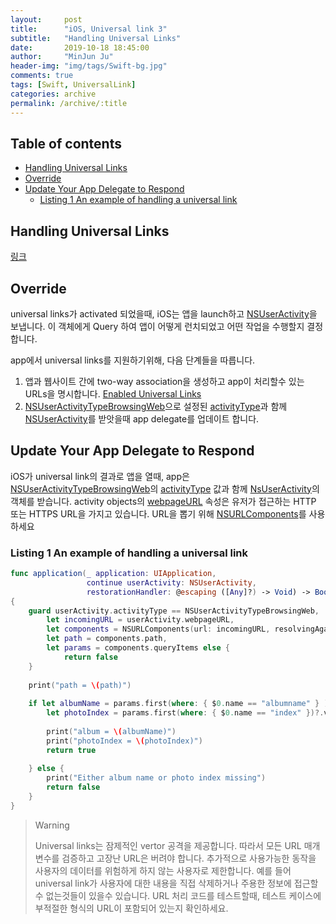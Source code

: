 ```yaml
---
layout:     post
title:      "iOS, Universal link 3"
subtitle:   "Handling Universal Links"
date:       2019-10-18 18:45:00
author:     "MinJun Ju"
header-img: "img/tags/Swift-bg.jpg"
comments: true 
tags: [Swift, UniversalLink]
categories: archive
permalink: /archive/:title
--- 
```


## Table of contents 

  - [<U>Handling Universal Links</U>](#section-id-1)
  - [<U>Override</U>](#section-id-5)
  - [<U>Update Your App Delegate to Respond</U>](#section-id-13)
    - [<U>Listing 1 An example of handling a universal link</U>](#section-id-17)
  


<div id='section-id-1'/>

## Handling Universal Links

[링크](https://developer.apple.com/documentation/uikit/inter-process_communication/allowing_apps_and_websites_to_link_to_your_content/handling_universal_links)

<div id='section-id-5'/>

## Override 
universal links가 activated 되었을때, iOS는 앱을 launch하고 [NSUserActivity](https://developer.apple.com/documentation/foundation/nsuseractivity)을 보냅니다. 이 객체에게 Query 하여 앱이 어떻게 런치되었고 어떤 작업을 수행할지 결정합니다. 

app에서 universal links를 지원하기위해, 다음 단계들을 따릅니다. 

1. 앱과 웹사이트 간에 two-way association을 생성하고 app이 처리할수 있는 URLs을 명시합니다. [Enabled Universal Links](https://developer.apple.com/documentation/uikit/inter-process_communication/allowing_apps_and_websites_to_link_to_your_content/enabling_universal_links)
2. [NSUserActivityTypeBrowsingWeb](https://developer.apple.com/documentation/foundation/nsuseractivitytypebrowsingweb)으로 설정된 [activityType](https://developer.apple.com/documentation/foundation/nsuseractivity/1409611-activitytype)과 함께 [NSUserActivity](https://developer.apple.com/documentation/foundation/nsuseractivity)를 받앗을때 app delegate를 업데이트 합니다. 

<div id='section-id-13'/>

## Update Your App Delegate to Respond 

iOS가 universal link의 결과로 앱을 열때, app은 [NSUserActivityTypeBrowsingWeb](https://developer.apple.com/documentation/foundation/nsuseractivitytypebrowsingweb)의 [activityType](https://developer.apple.com/documentation/foundation/nsuseractivity/1409611-activitytype) 값과 함께 [NsUserActivity](https://developer.apple.com/documentation/foundation/nsuseractivity)의 객체를 받습니다. activity objects의 [webpageURL](https://developer.apple.com/documentation/foundation/nsuseractivity/1418086-webpageurl) 속성은 유저가 접근하는 HTTP 또는 HTTPS URL을 가지고 있습니다. URL을 뽑기 위해 [NSURLComponents](https://developer.apple.com/documentation/foundation/nsurlcomponents)를 사용하세요 

<div id='section-id-17'/>

### Listing 1 An example of handling a universal link

```swift
func application(_ application: UIApplication,
                 continue userActivity: NSUserActivity,
                 restorationHandler: @escaping ([Any]?) -> Void) -> Bool
{
    guard userActivity.activityType == NSUserActivityTypeBrowsingWeb,
        let incomingURL = userActivity.webpageURL,
        let components = NSURLComponents(url: incomingURL, resolvingAgainstBaseURL: true),
        let path = components.path,
        let params = components.queryItems else {
            return false
    }
    
    print("path = \(path)")
    
    if let albumName = params.first(where: { $0.name == "albumname" } )?.value,
        let photoIndex = params.first(where: { $0.name == "index" })?.value {
        
        print("album = \(albumName)")
        print("photoIndex = \(photoIndex)")
        return true
        
    } else {
        print("Either album name or photo index missing")
        return false
    }
}
```

> Warning 
> 
> Universal links는 잠제적인 vertor 공격을 제공합니다. 따라서 모든 URL 매개변수를 검증하고 고장난 URL은 버려야 합니다. 추가적으로 사용가능한 동작을 사용자의 데이터를 위험하게 하지 않는 사용자로 제한합니다. 예를 들어 universal link가 사용자에 대한 내용을 직접 삭제하거나 주용한 정보에 접근할수 없는것들이 있을수 있습니다. URL 처리 코드를 테스트할때, 테스트 케이스에 부적절한 형식의 URL이 포함되어 있는지 확인하세요. 

